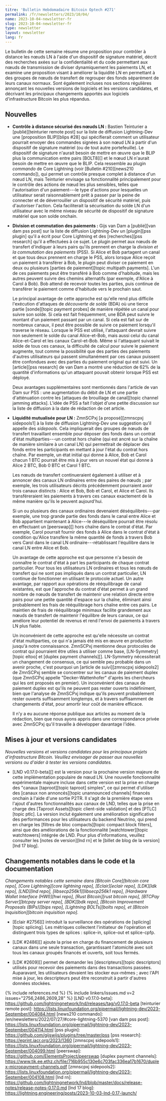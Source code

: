 ```yaml
---
titre: 'Bulletin Hebdomadaire Bitcoin Optech #271'
permalink: /fr/newsletters/2023/10/04/
name: 2023-10-04-newsletter-fr
slug: 2023-10-04-newsletter-fr
type: newsletter
layout: newsletter
lang: fr
---
```

Le bulletin de cette semaine résume une proposition pour contrôler à distance les nœuds LN à l'aide d'un dispositif de signature matériel,
décrit des recherches axées sur la confidentialité et du code permettant aux nœuds de transmission de diviser dynamiquement les paiements
LN, et examine une proposition visant à améliorer la liquidité LN en permettant à des groupes de nœuds de transfert de regrouper des
fonds séparément de leurs canaux normaux. Sont également incluses nos sections régulières annonçant les
nouvelles versions de logiciels et les versions candidates, et décrivant les principaux changements apportés aux logiciels
d'infrastructure Bitcoin les plus répandus.

## Nouvelles

- **Contrôle à distance sécurisé des nœuds LN :** Bastien Teinturier a [publié][teinturier remote post] sur la liste de diffusion
  Lightning-Dev une [proposition BLIP][blips #28] qui spécifierait comment un utilisateur pourrait envoyer des commandes signées à son
  nœud LN à partir d'un dispositif de signature matériel (ou de tout autre portefeuille). Le dispositif de signature n'aurait besoin de
  mettre en œuvre que le BLIP plus la communication entre pairs [BOLT8][] et le nœud LN n'aurait besoin de mettre en œuvre que le BLIP.
  Cela ressemble au plugin _commando_ de Core Lightning (voir [Bulletin #210][news210 commando]), qui permet un contrôle presque complet
  à distance d'un nœud LN, mais Teinturier envisage sa fonctionnalité principalement pour le contrôle des actions de nœud les plus
  sensibles, telles que l'autorisation d'un paiement---le type d'actions pour lesquelles un utilisateur serait raisonnablement prêt à
  passer par la peine de connecter et de déverrouiller un dispositif de sécurité matériel, puis d'autoriser l'action. Cela faciliterait
  la sécurisation du solde LN d'un utilisateur avec le même niveau de sécurité de dispositif de signature matériel que son solde onchain.

- **Division et commutation des paiements :** Gijs van Dam a [publié][van dam pss post] sur la liste de diffusion Lightning-Dev un
  [plugin][pss plugin] qu'il a écrit pour Core Lightning et des [recherches][pss research] qu'il a effectuées à ce sujet. Le plugin
  permet aux nœuds de transfert d'indiquer à leurs pairs qu'ils prennent en charge la _division et la commutation des paiements_ (PSS).
  Si Alice et Bob partagent un canal et que tous deux prennent en charge le PSS, alors lorsque Alice reçoit un paiement à transférer
  à Bob, le plugin peut diviser ce paiement en deux ou plusieurs [parties de paiement][topic multipath payments]. L'un de ces paiements
  peut être transféré à Bob comme d'habitude, mais les autres peuvent suivre des chemins alternatifs (par exemple, d'Alice à Carol à Bob).
  Bob attend de recevoir toutes les parties, puis continue de transférer le paiement comme d'habitude vers le prochain saut.

     Le principal avantage de cette approche est qu'elle rend plus difficile l'exécution d'attaques de _découverte de solde_ (BDA) où
     une tierce partie [sonde][topic payment probes] de manière répétée un canal pour suivre son solde. Si cela est fait fréquemment,
     une BDA peut suivre le montant d'un paiement passant par un canal. Si cela est fait sur de nombreux canaux, il peut être possible
     de suivre ce paiement lorsqu'il traverse le réseau. Lorsque le PSS est utilisé, l'attaquant devrait suivre non seulement le solde
     du canal Alice-et-Bob, mais aussi celui du canal Alice-et-Carol et les canaux Carol-et-Bob. Même si l'attaquant suivait le solde de
     tous ces canaux, la difficulté de calcul pour suivre le paiement augmente, tout comme la possibilité que des parties des paiements
     d'autres utilisateurs qui passent simultanément par ces canaux puissent être confondues avec des parties du paiement original qui
     est suivi. Un [article][pss research] de van Dam a montré une réduction de 62% de la quantité d'informations qu'un attaquant pouvait
     obtenir lorsque PSS est déployé.

     Deux avantages supplémentaires sont mentionnés dans l'article de van Dam sur PSS :
     une augmentation du débit de LN et une partie d'atténuation contre les [attaques de brouillage de canal][topic channel
     jamming attacks]. L'idée de PSS a fait l'objet d'une petite discussion sur la liste de diffusion à la date de rédaction de cet
     article.

- **Liquidité mutualisée pour LN :** ZmnSCPxj [a proposé][zmnscpxj sidepools1] à la liste de diffusion Lightning-Dev une suggestion
  qu'il appelle des _sidepools_. Cela impliquerait des groupes de nœuds de transfert travaillant ensemble pour déposer des fonds dans
  un contrat d'état multiparties---un contrat hors chaîne (qui est ancré sur la chaîne de manière similaire à un canal LN) qui permettrait
  de déplacer des fonds entre les participants en mettant à jour l'état du contrat hors chaîne. Par exemple, un état initial qui donne
  à Alice, Bob et Carol chacun 1 BTC pourrait être mis à jour vers un nouvel état qui donne à Alice 2 BTC, Bob 0 BTC et Carol 1 BTC.

     Les nœuds de transfert continueraient également à utiliser et à annoncer des canaux LN ordinaires entre des paires de nœuds ;
     par exemple, les trois utilisateurs décrits précédemment pourraient avoir trois canaux distincts : Alice et Bob, Bob et Carol, et
     Alice et Carol. Ils transféreraient les paiements à travers ces canaux exactement de la même manière qu'ils le peuvent aujourd'hui.

     Si un ou plusieurs des canaux ordinaires devenaient déséquilibrés---par exemple, une trop grande partie des fonds dans le canal
     entre Alice et Bob appartient maintenant à Alice---le déséquilibre pourrait être résolu en effectuant un [peerswap][] hors chaîne
     dans le contrat d'état. Par exemple, Carol pourrait fournir des fonds à Alice dans le contrat d'état à condition qu'Alice transfère
     la même quantité de fonds à travers Bob vers Carol dans le canal LN ordinaire---rétablissant l'équilibre dans le canal LN entre
     Alice et Bob.

     Un avantage de cette approche est que personne n'a besoin de connaître le contrat d'état à part les participants de chaque contrat
     particulier. Pour tous les utilisateurs LN ordinaires et tous les nœuds de transfert qui ne sont pas impliqués dans un contrat
     particulier, LN continue de fonctionner en utilisant le protocole actuel. Un autre avantage, par rapport aux opérations de
     rééquilibrage de canal existantes, est que l'approche du contrat d'état permet à un grand nombre de nœuds de transfert de
     maintenir une relation directe entre pairs pour une petite quantité d'espace sur la chaîne, éliminant ainsi probablement les
     frais de rééquilibrage hors chaîne entre ces pairs. Le maintien de frais de rééquilibrage minimaux facilite grandement aux nœuds
     de transfert de maintenir l'équilibre de leurs canaux, ce qui améliore leur potentiel de revenus et rend l'envoi de paiements
     à travers LN plus fiable.

     Un inconvénient de cette approche est qu'elle nécessite un contrat d'état multiparties, ce qui n'a jamais été mis en œuvre en
     production jusqu'à notre connaissance. ZmnSCPxj mentionne deux protocoles de contrat qui pourraient être utiles à utiliser comme
     base, [LN-Symmetry][topic eltoo] et [duplex payment channels][]. LN-Symmetry nécessiterait un changement de consensus, ce qui semble
     peu probable dans un avenir proche, c'est pourquoi un [article de suivi][zmnscpxj sidepools2] de ZmnSCPxj semble se concentrer sur
     les canaux de paiement duplex (que ZmnSCPxj appelle "Decker-Wattenhofer" d'après les chercheurs qui les ont proposés en premier).
     Un inconvénient des canaux de paiement duplex est qu'ils ne peuvent pas rester ouverts indéfiniment, bien que l'analyse de ZmnSCPxj
     indique qu'ils peuvent probablement rester ouverts suffisamment longtemps, et à travers suffisamment de changements d'état, pour
     amortir leur coût de manière efficace.

     Il n'y a eu aucune réponse publique aux articles au moment de la rédaction, bien que nous ayons appris dans une correspondance
     privée avec ZmnSCPxj qu'il travaille à développer davantage l'idée.

## Mises à jour et versions candidates

*Nouvelles versions et versions candidates pour les principaux projets
d'infrastructure Bitcoin. Veuillez envisager de passer aux nouvelles
versions ou d'aider à tester les versions candidates.*

- [LND v0.17.0-beta][] est la version pour la prochaine version majeure de cette implémentation populaire de nœud LN. Une nouvelle
  fonctionnalité expérimentale majeure incluse dans cette version est la prise en charge des "canaux [taproot][topic taproot] simples",
  ce qui permet d'utiliser des [canaux non annoncés][topic unannounced channels] financés onchain à l'aide d'une sortie P2TR. Il s'agit
  de la première étape vers l'ajout d'autres fonctionnalités aux canaux de LND, telles que la prise en charge des [Taproot Assets][topic
  client-side validation] et des [PTLC][topic ptlc]. La version inclut également une amélioration significative des performances pour les
  utilisateurs du backend Neutrino, qui prend en charge les [filtres de bloc compacts][topic compact block filters], ainsi que des
  améliorations de la fonctionnalité [watchtower][topic watchtowers] intégrée de LND. Pour plus d'informations, veuillez consulter les
  [notes de version][lnd rn] et le [billet de blog de la version][lnd 17 blog].

## Changements notables dans le code et la documentation

*Changements notables cette semaine dans [Bitcoin Core][bitcoin core repo], [Core Lightning][core lightning repo], [Eclair][eclair repo],
[LDK][ldk repo], [LND][lnd repo], [libsecp256k1][libsecp256k1 repo], [Hardware Wallet Interface (HWI)][hwi repo], [Rust Bitcoin][rust
bitcoin repo], [BTCPay Server][btcpay server repo], [BDK][bdk repo], [Bitcoin Improvement Proposals (BIPs)][bips repo], [Lightning
BOLTs][bolts repo], et [Bitcoin Inquisition][bitcoin inquisition repo].*

- [Eclair #2756][] introduit la surveillance des opérations de [splicing][topic splicing]. Les métriques collectent l'initiateur de
  l'opération et distinguent trois types de splices : splice-in, splice-out et splice-cpfp.

- [LDK #2486][] ajoute la prise en charge du financement de plusieurs canaux dans une seule transaction, garantissant l'atomicité avec
  soit tous les canaux groupés financés et ouverts, soit tous fermés.

- [LDK #2609][] permet de demander les [descripteurs][topic descriptors] utilisés pour recevoir des paiements dans des transactions
  passées. Auparavant, les utilisateurs devaient les stocker eux-mêmes ; avec l'API mise à jour, les descripteurs peut être reconstruit
  à partir d'autres données stockées.

{% include references.md %}
{% include linkers/issues.md v=2 issues="2756,2486,2609,28" %}
[LND v0.17.0-beta]: https://github.com/lightningnetwork/lnd/releases/tag/v0.17.0-beta
[teinturier remote post]: https://lists.linuxfoundation.org/pipermail/lightning-dev/2023-September/004084.html
[news210 commando]: /en/newsletters/2022/07/27/#core-lightning-5370
[van dam pss post]: https://lists.linuxfoundation.org/pipermail/lightning-dev/2023-September/004114.html
[pss plugin]: https://github.com/gijswijs/plugins/tree/master/pss
[pss research]: https://eprint.iacr.org/2023/1360
[zmnscpxj sidepools1]: https://lists.linuxfoundation.org/pipermail/lightning-dev/2023-September/004099.html
[peerswap]: https://github.com/ElementsProject/peerswap
[duplex payment channels]: https://www.tik.ee.ethz.ch/file/716b955c130e6c703fac336ea17b1670/duplex-micropayment-channels.pdf
[zmnscpxj sidepools2]: https://lists.linuxfoundation.org/pipermail/lightning-dev/2023-September/004108.html
[lnd rn]: https://github.com/lightningnetwork/lnd/blob/master/docs/release-notes/release-notes-0.17.0.md
[lnd 17 blog]: https://lightning.engineering/posts/2023-10-03-lnd-0.17-launch/